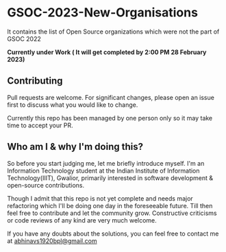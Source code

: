 # GSOC-2023-New-Organisations
It contains the list of Open Source organizations which were not the part of GSOC 2022

**Currently under Work ( It will get completed by 2:00 PM 28 February 2023)**
## Contributing

Pull requests are welcome. For significant changes, please open an issue first
to discuss what you would like to change.

Currently this repo has been managed by one person only so it may take time to accept your PR.



## Who am I & why I'm doing this?

So before you start judging me, let me briefly introduce myself. I'm an Information Technology student at the Indian Institute of Information Technology(IIIT), Gwalior, primarily interested in software development & open-source contributions.

Though I admit that this repo is not yet complete and needs major refactoring which I'll be doing one day in the foreseeable future. Till then feel free to contribute and let the community grow. Constructive criticisms or code reviews of any kind are very much welcome.

If you have any doubts about the solutions, you can feel free to contact me at abhinavs1920bpl@gmail.com
